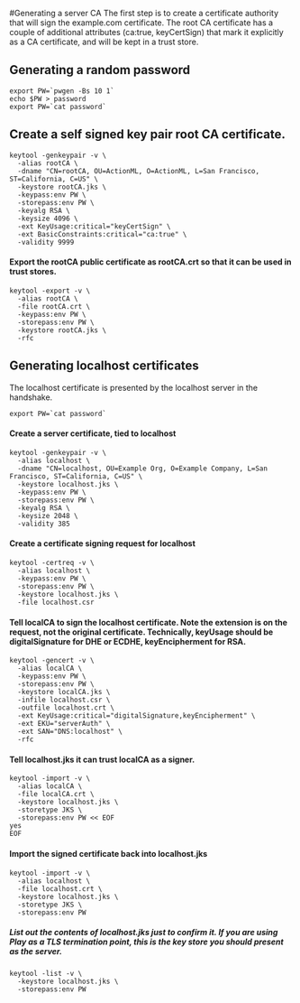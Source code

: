#Generating a server CA
The first step is to create a certificate authority that will sign the example.com certificate. The root CA certificate has a couple of additional attributes (ca:true, keyCertSign) that mark it explicitly as a CA certificate, and will be kept in a trust store.

## Generating a random password
```
export PW=`pwgen -Bs 10 1`
echo $PW > password
export PW=`cat password`
```
## Create a self signed key pair root CA certificate.
```
keytool -genkeypair -v \
  -alias rootCA \
  -dname "CN=rootCA, OU=ActionML, O=ActionML, L=San Francisco, ST=California, C=US" \
  -keystore rootCA.jks \
  -keypass:env PW \
  -storepass:env PW \
  -keyalg RSA \
  -keysize 4096 \
  -ext KeyUsage:critical="keyCertSign" \
  -ext BasicConstraints:critical="ca:true" \
  -validity 9999
```
#### Export the rootCA public certificate as rootCA.crt so that it can be used in trust stores.
```
keytool -export -v \
  -alias rootCA \
  -file rootCA.crt \
  -keypass:env PW \
  -storepass:env PW \
  -keystore rootCA.jks \
  -rfc
```
## Generating localhost certificates
The localhost certificate is presented by the localhost server in the handshake.
```
export PW=`cat password`
```

#### Create a server certificate, tied to localhost
```
keytool -genkeypair -v \
  -alias localhost \
  -dname "CN=localhost, OU=Example Org, O=Example Company, L=San Francisco, ST=California, C=US" \
  -keystore localhost.jks \
  -keypass:env PW \
  -storepass:env PW \
  -keyalg RSA \
  -keysize 2048 \
  -validity 385
```
#### Create a certificate signing request for localhost
```
keytool -certreq -v \
  -alias localhost \
  -keypass:env PW \
  -storepass:env PW \
  -keystore localhost.jks \
  -file localhost.csr
```
#### Tell localCA to sign the localhost certificate. Note the extension is on the request, not the original certificate. Technically, keyUsage should be digitalSignature for DHE or ECDHE, keyEncipherment for RSA.
```
keytool -gencert -v \
  -alias localCA \
  -keypass:env PW \
  -storepass:env PW \
  -keystore localCA.jks \
  -infile localhost.csr \
  -outfile localhost.crt \
  -ext KeyUsage:critical="digitalSignature,keyEncipherment" \
  -ext EKU="serverAuth" \
  -ext SAN="DNS:localhost" \
  -rfc
```
#### Tell localhost.jks it can trust localCA as a signer.
```
keytool -import -v \
  -alias localCA \
  -file localCA.crt \
  -keystore localhost.jks \
  -storetype JKS \
  -storepass:env PW << EOF
yes
EOF
```
#### Import the signed certificate back into localhost.jks
```
keytool -import -v \
  -alias localhost \
  -file localhost.crt \
  -keystore localhost.jks \
  -storetype JKS \
  -storepass:env PW
```
##### List out the contents of localhost.jks just to confirm it. If you are using Play as a TLS termination point, this is the key store you should present as the server.

```
keytool -list -v \
  -keystore localhost.jks \
  -storepass:env PW
```